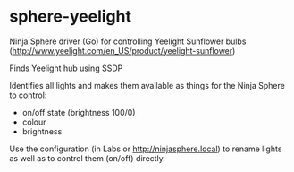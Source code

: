 # sphere-yeelight
Ninja Sphere driver (Go) for controlling Yeelight Sunflower bulbs 
(http://www.yeelight.com/en_US/product/yeelight-sunflower)

Finds Yeelight hub using SSDP

Identifies all lights and makes them available as things for the Ninja Sphere to control:

  - on/off state (brightness 100/0)
  - colour
  - brightness
  
Use the configuration (in Labs or http://ninjasphere.local) to rename lights as well as to control them (on/off) directly.